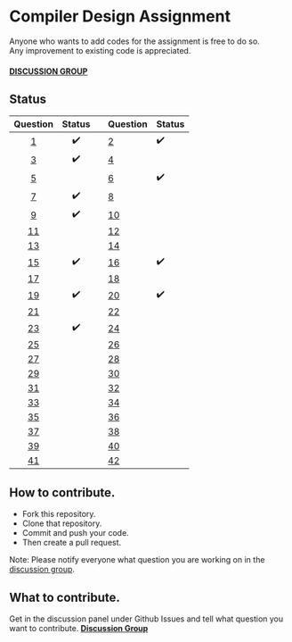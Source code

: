 # Compiler Design Assignment


Anyone who wants to add codes for the assignment is free to do so.<br>
Any improvement to existing code is appreciated.
#### [**DISCUSSION GROUP**](https://github.com/sdsubhajitdas/Compiler-Design-Assignment/issues/1)

## Status
|Question  	|Status	|   	|Question	|Status	|
|:-:	|:-:	|---	|---	|---	|
|[1](1.c) 	|✔️		|		|[2](2.c) 	|✔️		|
|[3](3.c) 	|✔️		|		|[4](4.c) 	|		|
|[5](5.c) 	|		|		|[6](6.c) 	|✔️		|
|[7](7.c) 	|✔️		|		|[8](8.c) 	|		|
|[9](9.c) 	|✔️		|		|[10](10.c) 	|		|
|[11](11.c) 	|		|		|[12](12.c) 	|		|
|[13](13.c) 	|		|		|[14](14.c) 	|		|
|[15](15.c) 	|✔️		|		|[16](16.c) 	|✔️		|
|[17](17.c) 	|		|		|[18](18.c) 	|		|
|[19](19.c) 	|✔️		|		|[20](20.c) 	|✔️		|
|[21](21.c) 	|		|		|[22](22.c) 	|		|
|[23](23.c) 	|✔️		|		|[24](24.c) 	|		|
|[25](25.c) 	|		|		|[26](26.c) 	|		|
|[27](27.c) 	|		|		|[28](28.c) 	|		|
|[29](29.c) 	|		|		|[30](30.c) 	|		|
|[31](31.c) 	|		|		|[32](32.c) 	|		|
|[33](33.c) 	|		|		|[34](34.c) 	|		|
|[35](35.c) 	|		|		|[36](36.c) 	|		|
|[37](37.c) 	|		|		|[38](38.c) 	|		|
|[39](39.c) 	|		|		|[40](40.c) 	|		|
|[41](41.c) 	|		|		|[42](42.c) 	|		|

## How to contribute.
 - Fork this repository.
 - Clone that repository.
 - Commit and push your code.
 - Then create a pull request.
 
Note: Please notify everyone what question you are working on in the [discussion group](https://github.com/sdsubhajitdas/Compiler-Design-Assignment/issues/1).

## What to contribute.
Get in the discussion panel under Github Issues and tell what question you want to contribute. [**Discussion Group**](https://github.com/sdsubhajitdas/Compiler-Design-Assignment/issues/1)
